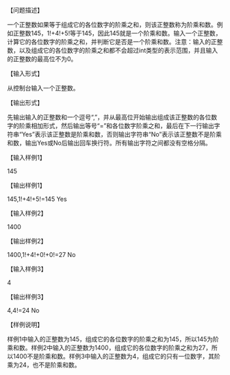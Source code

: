 
【问题描述】
 
一个正整数如果等于组成它的各位数字的阶乘之和，则该正整数称为阶乘和数。例如正整数145，1!+4!+5!等于145，因此145就是一个阶乘和数。输入一个正整数，计算它的各位数字的阶乘之和，并判断它是否是一个阶乘和数。注意：输入的正整数，以及组成它的各位数字的阶乘之和都不会超过int类型的表示范围，并且输入的正整数的最高位不为0。
 
【输入形式】
 
从控制台输入一个正整数。
 
【输出形式】
 
先输出输入的正整数和一个逗号“,”，并从最高位开始输出组成该正整数的各位数字的阶乘相加形式，然后输出等号“=”和各位数字阶乘之和，最后在下一行输出字符串“Yes”表示该正整数是阶乘和数，否则输出字符串“No”表示该正整数不是阶乘和数，输出Yes或No后输出回车换行符。所有输出字符之间都没有空格分隔。
 
【输入样例1】
 
145
 
【输出样例1】
 
145,1!+4!+5!=145
Yes
 
 
【输入样例2】
 
1400
 
【输出样例2】
 
1400,1!+4!+0!+0!=27
No
 
【输入样例3】
 
4
 
【输出样例3】
 
4,4!=24
No
 
【样例说明】





样例1中输入的正整数为145，组成它的各位数字的阶乘之和为145，所以145为阶乘和数。样例2中输入的正整数为1400，组成它的各位数字的阶乘之和为27，所以1400不是阶乘和数。样例3中输入的正整数为4，组成它的只有一位数字，其阶乘为24，也不是阶乘和数。



